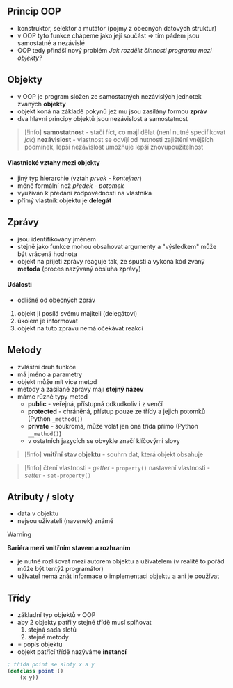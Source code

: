 ## Princip OOP
- konstruktor, selektor a mutátor (pojmy z obecných datových struktur)
- v OOP tyto funkce chápeme jako její součást => tím pádem jsou samostatné a nezávislé
- OOP tedy přináší nový problém *Jak rozdělit činnosti programu mezi objekty?*
## Objekty
- v OOP je program složen ze samostatných nezávislých jednotek zvaných **objekty**
- objekt koná na základě pokynů jež mu jsou zasílány formou **zpráv**
- dva hlavní principy objektů jsou nezávislost a samostatnost
>[!info]
>**samostatnost** - stačí říct, co mají dělat (není nutné specifikovat *jak*)
>**nezávislost** - vlastnost se odvíjí od nutnosti zajištění vnějších podmínek, lepší nezávislost umožňuje lepší znovupoužitelnost
#### Vlastnické vztahy mezi objekty
- jiný typ hierarchie (vztah *prvek - kontejner*)
- méně formální než *předek - potomek*
- využíván k předání zodpovědnosti na vlastníka
- přímý vlastník objektu je **delegát**
## Zprávy
- jsou identifikovány jménem
- stejně jako funkce mohou obsahovat argumenty a "výsledkem" může být vrácená hodnota
- objekt na přijetí zprávy reaguje tak, že spustí a vykoná kód zvaný **metoda** (proces nazývaný obsluha zprávy)
#### Události
- odlišné od obecných zpráv
1) objekt ji posílá svému majiteli (delegátovi)
2) úkolem je informovat
3) objekt na tuto zprávu nemá očekávat reakci
## Metody
- zvláštní druh funkce
- má jméno a parametry
- objekt může mít více metod
- metody a zasílané zprávy mají **stejný název**
- máme různé typy metod
	- **public** - veřejná, přístupná odkudkoliv i z venčí
	- **protected** - chráněná, přístup pouze ze třídy a jejich potomků (Python `_method()`)
	- **private** - soukromá, může volat jen ona třída přímo (Python `__method()`)
	- v ostatních jazycích se obvykle značí klíčovými slovy
> [!info]
>**vnitřní stav objektu** - souhrn dat, která objekt obsahuje

>[!info]
>čtení vlastnosti - *getter* - `property()`
>nastavení vlastnosti - *setter* - `set-property()`
## Atributy / sloty
- data v objektu 
- nejsou uživateli (navenek) známé
>[!warning]
>**Bariéra mezi vnitřním stavem a rozhraním**
>- je nutné rozlišovat mezi autorem objektu a uživatelem (v realitě to pořád může být tentýž programátor)
>- uživatel nemá znát informace o implementaci objektu a ani je používat
##  Třídy
- základní typ objektů v OOP
- aby 2 objekty patřily stejné třídě musí splňovat
	1) stejná sada slotů
	2) stejné metody
- = popis objektu
- objekt patřící třídě nazýváme **instancí**
```lisp
; třída point se sloty x a y
(defclass point ()
	(x y))
```
